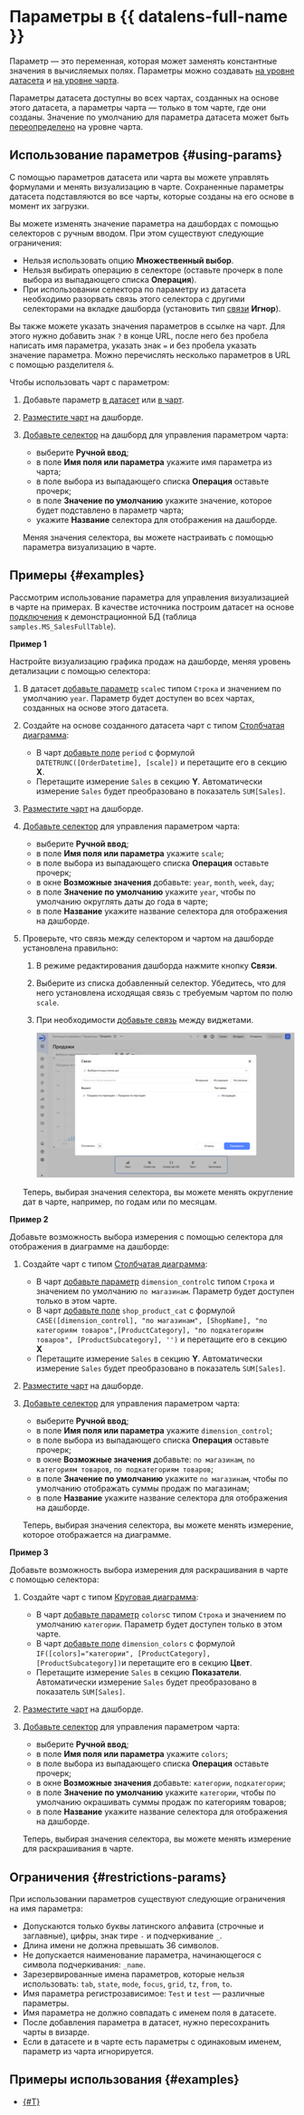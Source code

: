 # Параметры в {{ datalens-full-name }}

Параметр — это переменная, которая может заменять константные значения в вычисляемых полях. Параметры можно создавать [на уровне датасета](../dataset/create-dataset.md#add-parameters) и [на уровне чарта](../operations/chart/add-parameter-chart.md).

Параметры датасета доступны во всех чартах, созданных на основе этого датасета, а параметры чарта — только в том чарте, где они созданы. Значение по умолчанию для параметра датасета может быть [переопределено](../operations/chart/add-parameter-chart.md#change-value) на уровне чарта.

## Использование параметров {#using-params}

С помощью параметров датасета или чарта вы можете управлять формулами и менять визуализацию в чарте.
Сохраненные параметры датасета подставляются во все чарты, которые созданы на его основе в момент их загрузки.

Вы можете изменять значение параметра на дашбордах с помощью селекторов с ручным вводом. При этом существуют следующие ограничения:

* Нельзя использовать опцию **Множественный выбор**.
* Нельзя выбирать операцию в селекторе (оставьте прочерк в поле выбора из выпадающего списка **Операция**).
* При использовании селектора по параметру из датасета необходимо разорвать связь этого селектора с другими селекторами на вкладке дашборда (установить тип [связи](../dashboard/link.md) **Игнор**).

Вы также можете указать значения параметров в ссылке на чарт. Для этого нужно добавить знак `?` в конце URL, после него без пробела написать имя параметра, указать знак `=` и без пробела указать значение параметра. Можно перечислять несколько параметров в URL с помощью разделителя `&`. 

Чтобы использовать чарт с параметром:

1. Добавьте параметр [в датасет](../dataset/create-dataset.md#add-parameters) или [в чарт](../operations/chart/add-parameter-chart.md).
1. [Разместите чарт](../operations/dashboard/add-chart.md) на дашборде.
1. [Добавьте селектор](../operations/dashboard/add-selector.md) на дашборд для управления параметром чарта:

   * выберите **Ручной ввод**;
   * в поле **Имя поля или параметра** укажите имя параметра из чарта;
   * в поле выбора из выпадающего списка **Операция** оставьте прочерк;
   * в поле **Значение по умолчанию** укажите значение, которое будет подставлено в параметр чарта;
   * укажите **Название** селектора для отображения на дашборде.

   Меняя значения селектора, вы можете настраивать с помощью параметра визуализацию в чарте.


## Примеры {#examples}

Рассмотрим использование параметра для управления визуализацией в чарте на примерах. В качестве источника построим датасет на основе [подключения](../tutorials/data-from-ch-to-sql-chart.md#create-connection) к демонстрационной БД (таблица `samples.MS_SalesFullTable`).

**Пример 1**

Настройте визуализацию графика продаж на дашборде, меняя уровень детализации с помощью селектора:

1. В датасет [добавьте параметр](../dataset/create-dataset.md#add-parameters) `scale`с типом `Строка` и значением по умолчанию `year`. Параметр будет доступен во всех чартах, созданных на основе этого датасета.
1. Создайте на основе созданного датасета чарт с типом [Столбчатая диаграмма](../visualization-ref/column-chart.md#create-diagram):

   * В чарт [добавьте поле](../concepts/calculations/index.md#how-to-create-calculated-field) `period` с формулой `DATETRUNC([OrderDatetime], [scale])` и перетащите его в секцию **X**.
   * Перетащите измерение `Sales` в секцию **Y**. Автоматически измерение `Sales` будет преобразовано в показатель `SUM[Sales]`.

1. [Разместите чарт](../operations/dashboard/add-chart.md) на дашборде.
1. [Добавьте селектор](../operations/dashboard/add-selector.md) для управления параметром чарта:

   * выберите **Ручной ввод**;
   * в поле **Имя поля или параметра** укажите `scale`;
   * в поле выбора из выпадающего списка **Операция** оставьте прочерк;
   * в окне **Возможные значения** добавьте: `year`, `month`, `week`, `day`;
   * в поле **Значение по умолчанию** укажите `year`, чтобы по умолчанию округлять даты до года в чарте;
   * в поле **Название** укажите название селектора для отображения на дашборде.

1. Проверьте, что связь между селектором и чартом на дашборде установлена правильно:

   1. В режиме редактирования дашборда нажмите кнопку **Связи**.
   1. Выберите из списка добавленный селектор. Убедитесь, что для него установлена исходящая связь с требуемым чартом по полю `scale`.
   1. При необходимости [добавьте связь](../operations/dashboard/create-alias.md) между виджетами.

      ![image](../../_assets/datalens/concepts/chart_param_round_alias.png)

   Теперь, выбирая значения селектора, вы можете менять округление дат в чарте, например, по годам или по месяцам.

**Пример 2**

Добавьте возможность выбора измерения с помощью селектора для отображения в диаграмме на дашборде:

1. Создайте чарт с типом [Столбчатая диаграмма](../visualization-ref/column-chart.md#create-diagram):

   * В чарт [добавьте параметр](../operations/chart/add-parameter-chart.md) `dimension_control`с типом `Строка` и значением по умолчанию `по магазинам`. Параметр будет доступен только в этом чарте.
   * В чарт [добавьте поле](../concepts/calculations/index.md#how-to-create-calculated-field) `shop_product_cat` с формулой `CASE([dimension_control], "по магазинам", [ShopName], "по категориям товаров",[ProductCategory], "по подкатегориям товаров", [ProductSubcategory], '')` и перетащите его в секцию **X**
   * Перетащите измерение `Sales` в секцию **Y**. Автоматически измерение `Sales` будет преобразовано в показатель `SUM[Sales]`.

1. [Разместите чарт](../operations/dashboard/add-chart.md) на дашборде.
1. [Добавьте селектор](../operations/dashboard/add-selector.md) для управления параметром чарта:

   * выберите **Ручной ввод**;
   * в поле **Имя поля или параметра** укажите `dimension_control`;
   * в поле выбора из выпадающего списка **Операция** оставьте прочерк;
   * в окне **Возможные значения** добавьте: `по магазинам`, `по категориям товаров`, `по подкатегориям товаров`;
   * в поле **Значение по умолчанию** укажите `по магазинам`, чтобы по умолчанию отображать суммы продаж по магазинам;
   * в поле **Название** укажите название селектора для отображения на дашборде.

   Теперь, выбирая значения селектора, вы можете менять измерение, которое отображается на диаграмме.

**Пример 3**

Добавьте возможность выбора измерения для раскрашивания в чарте с помощью селектора:

1. Создайте чарт с типом [Круговая диаграмма](../visualization-ref/pie-chart.md#create-diagram):

   * В чарт [добавьте параметр](../operations/chart/add-parameter-chart.md) `colors`с типом `Строка` и значением по умолчанию `категории`. Параметр будет доступен только в этом чарте.
   * В чарт [добавьте поле](../concepts/calculations/index.md#how-to-create-calculated-field) `dimension_colors` с формулой `IF([colors]="категории", [ProductCategory], [ProductSubcategory])`и перетащите его в секцию **Цвет**.
   * Перетащите измерение `Sales` в секцию **Показатели**. Автоматически измерение `Sales` будет преобразовано в показатель `SUM[Sales]`.

1. [Разместите чарт](../operations/dashboard/add-chart.md) на дашборде.
1. [Добавьте селектор](../operations/dashboard/add-selector.md) для управления параметром чарта:

   * выберите **Ручной ввод**;
   * в поле **Имя поля или параметра** укажите `colors`;
   * в поле выбора из выпадающего списка **Операция** оставьте прочерк;
   * в окне **Возможные значения** добавьте: `категории`, `подкатегории`;
   * в поле **Значение по умолчанию** укажите `категории`, чтобы по умолчанию окрашивать суммы продаж по категориям товаров;
   * в поле **Название** укажите название селектора для отображения на дашборде.

   Теперь, выбирая значения селектора, вы можете менять измерение для раскрашивания в чарте.


## Ограничения {#restrictions-params}

При использовании параметров существуют следующие ограничения на имя параметра:

* Допускаются только буквы латинского алфавита (строчные и заглавные), цифры, знак тире `-` и подчеркивание `_`.
* Длина имени не должна превышать 36 символов.
* Не допускается наименование параметра, начинающегося с символа подчеркивания: `_name`.
* Зарезервированные имена параметров, которые нельзя использовать: `tab`, `state`, `mode`, `focus`, `grid`, `tz`, `from`, `to`.
* Имя параметра регистрозависимое: `Test` и `test` — различные параметры.
* Имя параметра не должно совпадать с именем поля в датасете.
* После добавления параметра в датасет, нужно пересохранить чарты в визарде.
* Если в датасете и в чарте есть параметры с одинаковым именем, параметр из чарта игнорируется.


## Примеры использования {#examples}

* [{#T}](../tutorials/data-from-ch-with-parameters.md)

